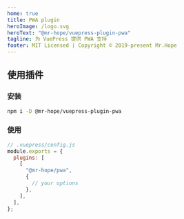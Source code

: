 ```yaml
---
home: true
title: PWA plugin
heroImage: /logo.svg
heroText: "@mr-hope/vuepress-plugin-pwa"
tagline: 为 VuePress 提供 PWA 支持
footer: MIT Licensed | Copyright © 2019-present Mr.Hope
---
```


## 使用插件

### 安装

```bash
npm i -D @mr-hope/vuepress-plugin-pwa
```

### 使用

```js {7}
// .vuepress/config.js
module.exports = {
  plugins: [
    [
      "@mr-hope/pwa",
      {
        // your options
      },
    ],
  ],
};
```
